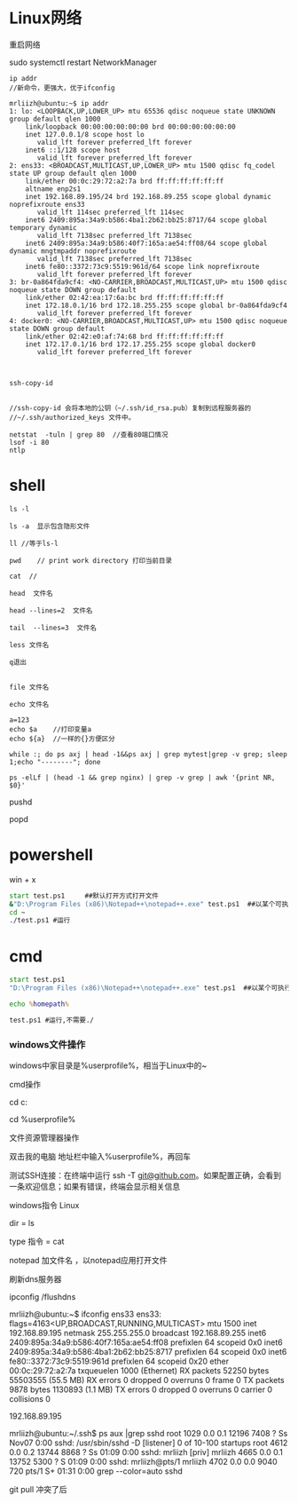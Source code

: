 

# Linux网络

重启网络

sudo systemctl restart NetworkManager



```shell
ip addr 
//新命令，更强大，优于ifconfig

mrliizh@ubuntu:~$ ip addr
1: lo: <LOOPBACK,UP,LOWER_UP> mtu 65536 qdisc noqueue state UNKNOWN group default qlen 1000
    link/loopback 00:00:00:00:00:00 brd 00:00:00:00:00:00
    inet 127.0.0.1/8 scope host lo
       valid_lft forever preferred_lft forever
    inet6 ::1/128 scope host 
       valid_lft forever preferred_lft forever
2: ens33: <BROADCAST,MULTICAST,UP,LOWER_UP> mtu 1500 qdisc fq_codel state UP group default qlen 1000
    link/ether 00:0c:29:72:a2:7a brd ff:ff:ff:ff:ff:ff
    altname enp2s1
    inet 192.168.89.195/24 brd 192.168.89.255 scope global dynamic noprefixroute ens33
       valid_lft 114sec preferred_lft 114sec
    inet6 2409:895a:34a9:b586:4ba1:2b62:bb25:8717/64 scope global temporary dynamic 
       valid_lft 7138sec preferred_lft 7138sec
    inet6 2409:895a:34a9:b586:40f7:165a:ae54:ff08/64 scope global dynamic mngtmpaddr noprefixroute 
       valid_lft 7138sec preferred_lft 7138sec
    inet6 fe80::3372:73c9:5519:961d/64 scope link noprefixroute 
       valid_lft forever preferred_lft forever
3: br-0a864fda9cf4: <NO-CARRIER,BROADCAST,MULTICAST,UP> mtu 1500 qdisc noqueue state DOWN group default 
    link/ether 02:42:ea:17:6a:bc brd ff:ff:ff:ff:ff:ff
    inet 172.18.0.1/16 brd 172.18.255.255 scope global br-0a864fda9cf4
       valid_lft forever preferred_lft forever
4: docker0: <NO-CARRIER,BROADCAST,MULTICAST,UP> mtu 1500 qdisc noqueue state DOWN group default 
    link/ether 02:42:e0:af:74:68 brd ff:ff:ff:ff:ff:ff
    inet 172.17.0.1/16 brd 172.17.255.255 scope global docker0
       valid_lft forever preferred_lft forever



```



```shell
ssh-copy-id


//ssh-copy-id 会将本地的公钥（~/.ssh/id_rsa.pub）复制到远程服务器的 //~/.ssh/authorized_keys 文件中。
```





```shell
netstat  -tuln | grep 80  //查看80端口情况
lsof -i 80
ntlp
```



# shell

```shell
ls -l

ls -a  显示包含隐形文件

ll //等于ls-l
```



```shell
pwd    // print work directory 打印当前目录

cat  //

head  文件名

head --lines=2  文件名

tail  --lines=3  文件名

less 文件名

q退出


file 文件名

echo 文件名

a=123
echo $a    //打印变量a
echo ${a}  //一样的{}方便区分
```

```shell
while :; do ps axj | head -1&&ps axj | grep mytest|grep -v grep; sleep 1;echo "--------"; done
```



```shell
ps -elLf | (head -1 && grep nginx) | grep -v grep | awk '{print NR, $0}'
```

pushd

popd



# powershell

win + x

```cmd
start test.ps1     ##默认打开方式打开文件
&"D:\Program Files (x86)\Notepad++\notepad++.exe" test.ps1  ##以某个可执行程序打开文件,需要加&
cd ~
./test.ps1 #运行
```



# cmd

```cmd
start test.ps1
"D:\Program Files (x86)\Notepad++\notepad++.exe" test.ps1  ##以某个可执行程序打开文件，不需要&

echo %homepath%

test.ps1 #运行,不需要./
```





### windows文件操作

windows中家目录是%userprofile%，相当于Linux中的~

cmd操作

cd  c:

cd  %userprofile%



文件资源管理器操作

双击我的电脑    地址栏中输入%userprofile%，再回车

测试SSH连接：在终端中运行 ssh -T git@github.com。如果配置正确，会看到一条欢迎信息；如果有错误，终端会显示相关信息



windows指令  Linux

dir  =  ls

type 指令 = cat



notepad 加文件名 ，以notepad应用打开文件



刷新dns服务器

ipconfig /flushdns











mrliizh@ubuntu:~$ ifconfig ens33
ens33: flags=4163<UP,BROADCAST,RUNNING,MULTICAST>  mtu 1500
        inet 192.168.89.195  netmask 255.255.255.0  broadcast 192.168.89.255
        inet6 2409:895a:34a9:b586:40f7:165a:ae54:ff08  prefixlen 64  scopeid 0x0<global>
        inet6 2409:895a:34a9:b586:4ba1:2b62:bb25:8717  prefixlen 64  scopeid 0x0<global>
        inet6 fe80::3372:73c9:5519:961d  prefixlen 64  scopeid 0x20<link>
        ether 00:0c:29:72:a2:7a  txqueuelen 1000  (Ethernet)
        RX packets 52250  bytes 55503555 (55.5 MB)
        RX errors 0  dropped 0  overruns 0  frame 0
        TX packets 9878  bytes 1130893 (1.1 MB)
        TX errors 0  dropped 0 overruns 0  carrier 0  collisions 0



192.168.89.195

mrliizh@ubuntu:~/.ssh$ ps aux |grep sshd
root        1029  0.0  0.1  12196  7408 ?        Ss   Nov07   0:00 sshd: /usr/sbin/sshd -D [listener] 0 of 10-100 startups
root        4612  0.0  0.2  13744  8868 ?        Ss   01:09   0:00 sshd: mrliizh [priv]
mrliizh     4665  0.0  0.1  13752  5300 ?        S    01:09   0:00 sshd: mrliizh@pts/1
mrliizh     4702  0.0  0.0   9040   720 pts/1    S+   01:31   0:00 grep --color=auto sshd



git pull 冲突了后